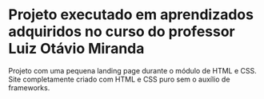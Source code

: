 ﻿# Projeto executado em aprendizados adquiridos no curso do professor Luiz Otávio Miranda

Projeto com uma pequena landing page durante o módulo de HTML e CSS. Site completamente criado com HTML e CSS puro sem o auxílio de frameworks.